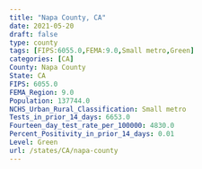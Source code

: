 ```yaml
---
title: "Napa County, CA"
date: 2021-05-20
draft: false
type: county
tags: [FIPS:6055.0,FEMA:9.0,Small metro,Green]
categories: [CA]
County: Napa County
State: CA
FIPS: 6055.0
FEMA_Region: 9.0
Population: 137744.0
NCHS_Urban_Rural_Classification: Small metro
Tests_in_prior_14_days: 6653.0
Fourteen_day_test_rate_per_100000: 4830.0
Percent_Positivity_in_prior_14_days: 0.01
Level: Green
url: /states/CA/napa-county
---
```



